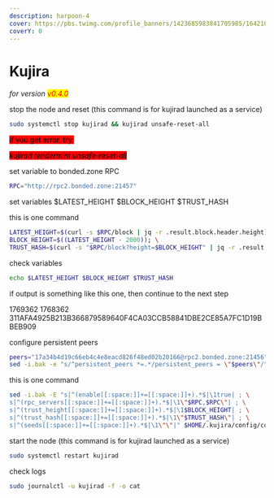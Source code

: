 ```yaml
---
description: harpoon-4
cover: https://pbs.twimg.com/profile_banners/1423685983841705985/1642107091/1500x500
coverY: 0
---
```


# Kujira

_for version <mark style="color:red;">v0.4.0</mark>_

stop the node and reset (this command is for kujirad launched as a service)

```bash
sudo systemctl stop kujirad && kujirad unsafe-reset-all
```

<mark style="background-color:red;">if you get error, try:</mark>

_<mark style="background-color:red;">kujirad tendermint unsafe-reset-all</mark>_

set variable to bonded.zone RPC

```bash
RPC="http://rpc2.bonded.zone:21457"
```

set variables $LATEST\_HEIGHT $BLOCK\_HEIGHT $TRUST\_HASH

this is one command

```bash
LATEST_HEIGHT=$(curl -s $RPC/block | jq -r .result.block.header.height); \
BLOCK_HEIGHT=$((LATEST_HEIGHT - 2000)); \
TRUST_HASH=$(curl -s "$RPC/block?height=$BLOCK_HEIGHT" | jq -r .result.block_id.hash)
```

check variables

```bash
echo $LATEST_HEIGHT $BLOCK_HEIGHT $TRUST_HASH
```

if output is something like this one, then continue to the next step

1769362 1768362 311AFA4925B213B366879589640F4CA03CCB58841DBE2CE85A7FC1D19BBEB909

configure persistent peers

```bash
peers="17a34b4d19c66eb4c4e8eacd826f48ed02b20166@rpc2.bonded.zone:21456"
sed -i.bak -e "s/^persistent_peers *=.*/persistent_peers = \"$peers\"/" $HOME/.kujira/config/config.toml
```

this is one command

```bash
sed -i.bak -E "s|^(enable[[:space:]]+=[[:space:]]+).*$|\1true| ; \
s|^(rpc_servers[[:space:]]+=[[:space:]]+).*$|\1\"$RPC,$RPC\"| ; \
s|^(trust_height[[:space:]]+=[[:space:]]+).*$|\1$BLOCK_HEIGHT| ; \
s|^(trust_hash[[:space:]]+=[[:space:]]+).*$|\1\"$TRUST_HASH\"| ; \
s|^(seeds[[:space:]]+=[[:space:]]+).*$|\1\"\"|" $HOME/.kujira/config/config.toml
```

start the node (this command is for kujirad launched as a service)

```bash
sudo systemctl restart kujirad
```

check logs

```bash
sudo journalctl -u kujirad -f -o cat
```
